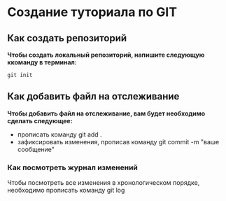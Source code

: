 # Создание туториала по GIT

## Как создать репозиторий

**Чтобы создать локальный репозиторий, напишите следующую ккоманду в терминал:**

```
git init
```

## Как добавить файл на отслеживание

**Чтобы добавить файл на отслеживание, вам будет необходимо сделать следующее:**

- прописать команду git add .
- зафиксировать изменения, прописав команду git commit -m "ваше сообщение"

### Как посмотреть журнал изменений

Чтобы посмотреть все изменения в хронологическом порядке, необходимо прописать команду git log
